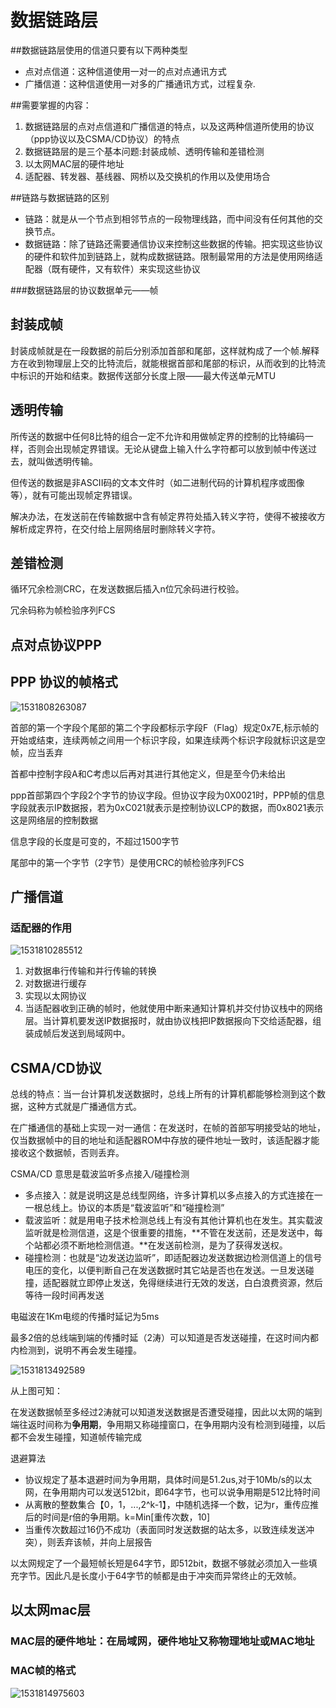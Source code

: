 #    数据链路层

##数据链路层使用的信道只要有以下两种类型

- 点对点信道：这种信道使用一对一的点对点通讯方式
- 广播信道：这种信道使用一对多的广播通讯方式，过程复杂.

##需要掌握的内容：

1. 数据链路层的点对点信道和广播信道的特点，以及这两种信道所使用的协议（ppp协议以及CSMA/CD协议）的特点
2. 数据链路层的是三个基本问题:封装成帧、透明传输和差错检测
3. 以太网MAC层的硬件地址
4. 适配器、转发器、基线器、网桥以及交换机的作用以及使用场合

##链路与数据链路的区别

- 链路：就是从一个节点到相邻节点的一段物理线路，而中间没有任何其他的交换节点。
- 数据链路：除了链路还需要通信协议来控制这些数据的传输。把实现这些协议的硬件和软件加到链路上，就构成数据链路。限制最常用的方法是使用网络适配器（既有硬件，又有软件）来实现这些协议

###数据链路层的协议数据单元——帧

## 封装成帧

封装成帧就是在一段数据的前后分别添加首部和尾部，这样就构成了一个帧.解释方在收到物理层上交的比特流后，就能根据首部和尾部的标识，从而收到的比特流中标识的开始和结束。数据传送部分长度上限——最大传送单元MTU

## 透明传输

所传送的数据中任何8比特的组合一定不允许和用做帧定界的控制的比特编码一样，否则会出现帧定界错误。无论从键盘上输入什么字符都可以放到帧中传送过去，就叫做透明传输。

但传送的数据是非ASCII码的文本文件时（如二进制代码的计算机程序或图像等），就有可能出现帧定界错误。

解决办法，在发送前在传输数据中含有帧定界符处插入转义字符，使得不被接收方解析成定界符，在交付给上层网络层时删除转义字符。

## 差错检测

循环冗余检测CRC，在发送数据后插入n位冗余码进行校验。

冗余码称为帧检验序列FCS

## 点对点协议PPP

## PPP 协议的帧格式

![1531808263087](E:\mydairy\计算机网络\PPP帧格式.png)

首部的第一个字段个尾部的第二个字段都标示字段F（Flag）规定0x7E,标示帧的开始或结束，连续两帧之间用一个标识字段，如果连续两个标识字段就标识这是空帧，应当丢弃

首都中控制字段A和C考虑以后再对其进行其他定义，但是至今仍未给出

ppp首部第四个字段2个字节的协议字段。但协议字段为0X0021时，PPP帧的信息字段就表示IP数据报，若为0xC021就表示是控制协议LCP的数据，而0x8021表示这是网络层的控制数据

信息字段的长度是可变的，不超过1500字节

尾部中的第一个字节（2字节）是使用CRC的帧检验序列FCS

## 广播信道

### 适配器的作用

![1531810285512](E:\mydairy\计算机网络\适配器作用.png)

1. 对数据串行传输和并行传输的转换
2. 对数据进行缓存
3. 实现以太网协议
4. 当适配器收到正确的帧时，他就使用中断来通知计算机并交付协议栈中的网络层。当计算机要发送IP数据报时，就由协议栈把IP数据报向下交给适配器，组装成帧后发送到局域网中。

## CSMA/CD协议

总线的特点：当一台计算机发送数据时，总线上所有的计算机都能够检测到这个数据，这种方式就是广播通信方式。

在广播通信的基础上实现一对一通信：在发送时，在帧的首部写明接受站的地址，仅当数据帧中的目的地址和适配器ROM中存放的硬件地址一致时，该适配器才能接收这个数据帧，否则丢弃。         

CSMA/CD 意思是载波监听多点接入/碰撞检测

- 多点接入：就是说明这是总线型网络，许多计算机以多点接入的方式连接在一一根总线上。协议的本质是“载波监听”和“碰撞检测”
- 载波监听：就是用电子技术检测总线上有没有其他计算机也在发生。其实载波监听就是检测信道，这是个很重要的措施，**不管在发送前，还是发送中，每个站都必须不断地检测信道。**在发送前检测，是为了获得发送权。
- 碰撞检测：也就是“边发送边监听”，即适配器边发送数据边检测信道上的信号电压的变化，以便判断自己在发送数据时其它站是否也在发送。一旦发送碰撞，适配器就立即停止发送，免得继续进行无效的发送，白白浪费资源，然后等待一段时间再发送

电磁波在1Km电缆的传播时延记为5ms

最多2倍的总线端到端的传播时延（2涛）可以知道是否发送碰撞，在这时间内都内检测到，说明不再会发生碰撞。

![1531813492589](E:\mydairy\计算机网络\传播时延对载波监听的影响.png)

从上图可知：

在发送数据帧至多经过2涛就可以知道发送数据是否遭受碰撞，因此以太网的端到端往返时间称为**争用期**，争用期又称碰撞窗口，在争用期内没有检测到碰撞，以后都不会发生碰撞，知道帧传输完成

退避算法

- 协议规定了基本退避时间为争用期，具体时间是51.2us,对于10Mb/s的以太网，在争用期内可以发送512bit，即64字节，也可以说争用期是512比特时间
- 从离散的整数集合【0，1，...,2^k-1】，中随机选择一个数，记为r，重传应推后的时间是r倍的争用期。k=Min[重传次数，10]
- 当重传次数超过16仍不成功（表面同时发送数据的站太多，以致连续发送冲突），则丢弃该帧，并向上层报告

以太网规定了一个最短帧长短是64字节，即512bit，数据不够就必须加入一些填充字节。因此凡是长度小于64字节的帧都是由于冲突而异常终止的无效帧。



## 以太网mac层

### MAC层的硬件地址：在局域网，硬件地址又称物理地址或MAC地址

### MAC帧的格式

![1531814975603](E:\mydairy\计算机网络\MAC帧格式.png)

